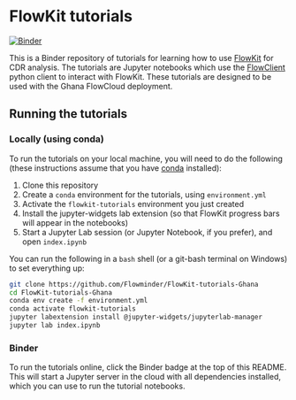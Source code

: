 # FlowKit tutorials

[![Binder](https://mybinder.org/badge_logo.svg)](https://mybinder.org/v2/gh/Flowminder/FlowKit-tutorials-Ghana/new_content?urlpath=lab/tree/index.ipynb)

This is a Binder repository of tutorials for learning how to use [FlowKit](https://flowkit.xyz/) for CDR analysis. The tutorials are Jupyter notebooks which use the [FlowClient](https://flowkit.xyz/analyst/#flowclient) python client to interact with FlowKit. These tutorials are designed to be used with the Ghana FlowCloud deployment.

## Running the tutorials

### Locally (using conda)

To run the tutorials on your local machine, you will need to do the following (these instructions assume that you have [conda](https://docs.conda.io/projects/conda/en/latest/user-guide/install/) installed):

1. Clone this repository  
2. Create a `conda` environment for the tutorials, using `environment.yml`  
3. Activate the `flowkit-tutorials` environment you just created  
4. Install the jupyter-widgets lab extension (so that FlowKit progress bars will appear in the notebooks)  
5. Start a Jupyter Lab session (or Jupyter Notebook, if you prefer), and open `index.ipynb`  

You can run the following in a `bash` shell (or a git-bash terminal on Windows) to set everything up:

```bash
git clone https://github.com/Flowminder/FlowKit-tutorials-Ghana
cd FlowKit-tutorials-Ghana
conda env create -f environment.yml
conda activate flowkit-tutorials
jupyter labextension install @jupyter-widgets/jupyterlab-manager
jupyter lab index.ipynb
```

### Binder
To run the tutorials online, click the Binder badge at the top of this README. This will start a Jupyter server in the cloud with all dependencies installed, which you can use to run the tutorial notebooks.